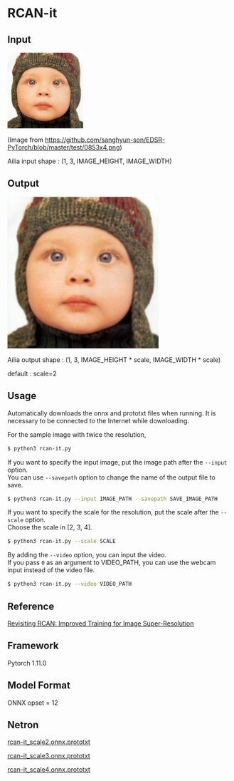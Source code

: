 # RCAN-it

## Input

![Input](input.bmp)

(Image from https://github.com/sanghyun-son/EDSR-PyTorch/blob/master/test/0853x4.png)

Ailia input shape : (1, 3, IMAGE_HEIGHT, IMAGE_WIDTH)  

## Output

![Output](output.png)

Ailia output shape : (1, 3, IMAGE_HEIGHT * scale, IMAGE_WIDTH * scale)

default : scale=2

## Usage
Automatically downloads the onnx and prototxt files when running.
It is necessary to be connected to the Internet while downloading.

For the sample image with twice the resolution,
``` bash
$ python3 rcan-it.py
```

If you want to specify the input image, put the image path after the `--input` option.  
You can use `--savepath` option to change the name of the output file to save.
```bash
$ python3 rcan-it.py --input IMAGE_PATH --savepath SAVE_IMAGE_PATH
```

If you want to specify the scale for the resolution, put the scale after the `--scale` option.  
Choose the scale in [2, 3, 4].
```bash
$ python3 rcan-it.py --scale SCALE 
```


By adding the `--video` option, you can input the video.   
If you pass `0` as an argument to VIDEO_PATH, you can use the webcam input instead of the video file.

```bash
$ python3 rcan-it.py --video VIDEO_PATH
```


## Reference

[Revisiting RCAN: Improved Training for Image Super-Resolution](https://github.com/zudi-lin/rcan-it)

## Framework

Pytorch 1.11.0

## Model Format

ONNX opset = 12

## Netron

[rcan-it_scale2.onnx.prototxt](https://netron.app/?url=https://storage.googleapis.com/ailia-models/rcan-it/rcan-it_scale2.onnx.prototxt)

[rcan-it_scale3.onnx.prototxt](https://netron.app/?url=https://storage.googleapis.com/ailia-models/rcan-it/rcan-it_scale2.onnx.prototxt)

[rcan-it_scale4.onnx.prototxt](https://netron.app/?url=https://storage.googleapis.com/ailia-models/rcan-it/rcan-it_scale2.onnx.prototxt)
